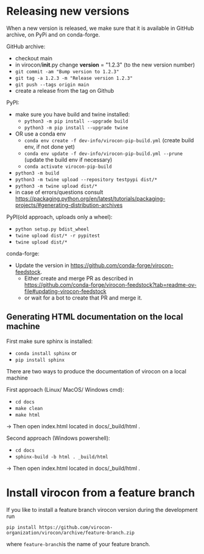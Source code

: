 # Releasing new versions

When a new version is released, we make sure that it is available in GitHub archive, on PyPi and on conda-forge.

GitHub archive:

* checkout main
* in virocon/__init__.py change __version__ = "1.2.3" (to the new version number)
* `git commit -am "Bump version to 1.2.3"`
* `git tag -a 1.2.3 -m "Release version 1.2.3"`
* `git push --tags origin main`
* create a release from the tag on Github

PyPI:

* make sure you have build and twine installed:
    * `python3 -m pip install --upgrade build`
    * `python3 -m pip install --upgrade twine`
* OR use a conda env
    * `conda env create -f dev-info/virocon-pip-build.yml` (create build env, if not done yet)
    * `conda env update -f dev-info/virocon-pip-build.yml --prune` (update the build env if necessary)
    * `conda activate virocon-pip-build`
* `python3 -m build`
* `python3 -m twine upload --repository testpypi dist/*`
* `python3 -m twine upload dist/*`
* in case of errors/questions consult https://packaging.python.org/en/latest/tutorials/packaging-projects/#generating-distribution-archives

PyPI(old approach, uploads only a wheel):

* `python setup.py bdist_wheel`
* `twine upload dist/* -r pypitest`
* `twine upload dist/*`

conda-forge:

* Update the version in https://github.com/conda-forge/virocon-feedstock.
  * Either create and merge PR as described in https://github.com/conda-forge/virocon-feedstock?tab=readme-ov-file#updating-virocon-feedstock
  * or wait for a bot to create that PR and merge it.

 ## Generating HTML documentation on the local machine

 First make sure sphinx is installed:

* `conda install sphinx` or
* `pip install sphinx`

There are two ways to produce the documentation of virocon on a local machine

First approach (Linux/ MacOS/ Windows cmd):

* `cd docs`
* `make clean`
* `make html`

-> Then open index.html located in docs/_build/html .

Second approach (Windows powershell):

* `cd docs`
* `sphinx-build -b html . _build/html`

-> Then open index.html located in docs/_build/html .

# Install virocon from a feature branch

If you like to install a feature branch virocon version during the development run

`pip install https://github.com/virocon-organization/virocon/archive/feature-branch.zip`

where `feature-branch`is the name of your feature branch.

